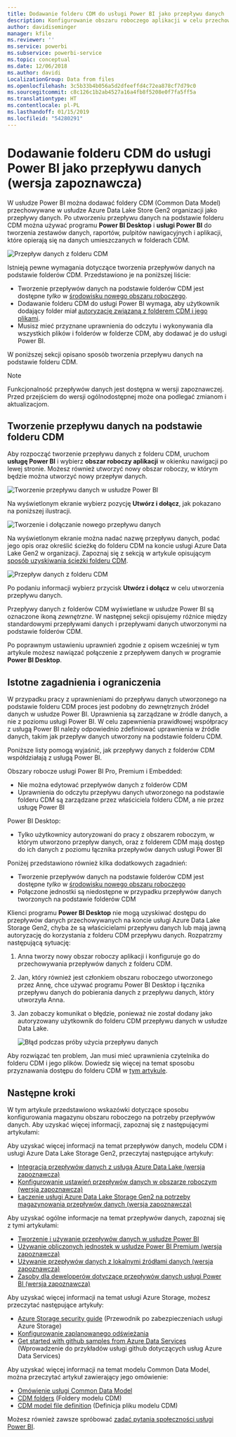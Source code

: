 ```yaml
---
title: Dodawanie folderu CDM do usługi Power BI jako przepływu danych
description: Konfigurowanie obszaru roboczego aplikacji w celu przechowywania plików danych i definicji przepływu danych w usłudze Azure Data Lake Storage Gen2
author: davidiseminger
manager: kfile
ms.reviewer: ''
ms.service: powerbi
ms.subservice: powerbi-service
ms.topic: conceptual
ms.date: 12/06/2018
ms.author: davidi
LocalizationGroup: Data from files
ms.openlocfilehash: 3c5b33b4b056a5d2dfeeffd4c72ea878cf7d79c0
ms.sourcegitcommit: c8c126c1b2ab4527a16a4fb8f5208e0f7fa5ff5a
ms.translationtype: HT
ms.contentlocale: pl-PL
ms.lasthandoff: 01/15/2019
ms.locfileid: "54280291"
---
```

# <a name="add-a-cdm-folder-to-power-bi-as-a-dataflow-preview"></a>Dodawanie folderu CDM do usługi Power BI jako przepływu danych (wersja zapoznawcza)

W usłudze Power BI można dodawać foldery CDM (Common Data Model) przechowywane w usłudze Azure Data Lake Store Gen2 organizacji jako przepływy danych. Po utworzeniu przepływu danych na podstawie folderu CDM można używać programu **Power BI Desktop** i **usługi Power BI** do tworzenia zestawów danych, raportów, pulpitów nawigacyjnych i aplikacji, które opierają się na danych umieszczanych w folderach CDM.

![Przepływ danych z folderu CDM](media/service-dataflows-add-cdm-folder/dataflow-from-cdm-folder_01.jpg)

Istnieją pewne wymagania dotyczące tworzenia przepływów danych na podstawie folderów CDM. Przedstawiono je na poniższej liście:

* Tworzenie przepływów danych na podstawie folderów CDM jest dostępne *tylko* w [środowisku nowego obszaru roboczego](service-create-the-new-workspaces.md). 
* Dodawanie folderu CDM do usługi Power BI wymaga, aby użytkownik dodający folder miał [autoryzację związaną z folderem CDM i jego plikami](https://go.microsoft.com/fwlink/?linkid=2029121).
* Musisz mieć przyznane uprawnienia do odczytu i wykonywania dla wszystkich plików i folderów w folderze CDM, aby dodawać je do usługi Power BI.

W poniższej sekcji opisano sposób tworzenia przepływu danych na podstawie folderu CDM.

> [!NOTE]
> Funkcjonalność przepływów danych jest dostępna w wersji zapoznawczej. Przed przejściem do wersji ogólnodostępnej może ona podlegać zmianom i aktualizacjom.

## <a name="create-a-dataflow-from-a-cdm-folder"></a>Tworzenie przepływu danych na podstawie folderu CDM

Aby rozpocząć tworzenie przepływu danych z folderu CDM, uruchom **usługę Power BI** i wybierz **obszar roboczy aplikacji** w okienku nawigacji po lewej stronie. Możesz również utworzyć nowy obszar roboczy, w którym będzie można utworzyć nowy przepływ danych.

![Tworzenie przepływu danych w usłudze Power BI](media/service-dataflows-add-cdm-folder/dataflow-from-cdm-folder_02.jpg)

Na wyświetlonym ekranie wybierz pozycję **Utwórz i dołącz**, jak pokazano na poniższej ilustracji.

![Tworzenie i dołączanie nowego przepływu danych](media/service-dataflows-add-cdm-folder/dataflow-from-cdm-folder_03.jpg)

Na wyświetlonym ekranie można nadać nazwę przepływu danych, podać jego opis oraz określić ścieżkę do folderu CDM na koncie usługi Azure Data Lake Gen2 w organizacji. Zapoznaj się z sekcją w artykule opisującym [sposób uzyskiwania ścieżki folderu CDM](service-dataflows-configure-workspace-storage-settings.md#get-the-uri-of-stored-dataflow-files). 

![Przepływ danych z folderu CDM](media/service-dataflows-add-cdm-folder/dataflow-from-cdm-folder_01.jpg)

Po podaniu informacji wybierz przycisk **Utwórz i dołącz** w celu utworzenia przepływu danych.

Przepływy danych z folderów CDM wyświetlane w usłudze Power BI są oznaczone ikoną *zewnętrzne*. W następnej sekcji opisujemy różnice między standardowymi przepływami danych i przepływami danych utworzonymi na podstawie folderów CDM.

Po poprawnym ustawieniu uprawnień zgodnie z opisem wcześniej w tym artykule możesz nawiązać połączenie z przepływem danych w programie **Power BI Desktop**.


## <a name="considerations-and-limitations"></a>Istotne zagadnienia i ograniczenia

W przypadku pracy z uprawnieniami do przepływu danych utworzonego na podstawie folderu CDM proces jest podobny do zewnętrznych źródeł danych w usłudze Power BI. Uprawnienia są zarządzane w źródle danych, a nie z poziomu usługi Power BI. W celu zapewnienia prawidłowej współpracy z usługą Power BI należy odpowiednio zdefiniować uprawnienia w źródle danych, takim jak przepływ danych utworzony na podstawie folderu CDM.

Poniższe listy pomogą wyjaśnić, jak przepływy danych z folderów CDM współdziałają z usługą Power BI.

Obszary robocze usługi Power BI Pro, Premium i Embedded:
* Nie można edytować przepływów danych z folderów CDM
* Uprawnienia do odczytu przepływu danych utworzonego na podstawie folderu CDM są zarządzane przez właściciela folderu CDM, a nie przez usługę Power BI

Power BI Desktop:
* Tylko użytkownicy autoryzowani do pracy z obszarem roboczym, w którym utworzono przepływ danych, oraz z folderem CDM mają dostęp do ich danych z poziomu łącznika przepływów danych usługi Power BI


Poniżej przedstawiono również kilka dodatkowych zagadnień:

* Tworzenie przepływów danych na podstawie folderów CDM jest dostępne *tylko* w [środowisku nowego obszaru roboczego](service-create-the-new-workspaces.md)
* Połączone jednostki są niedostępne w przypadku przepływów danych tworzonych na podstawie folderów CDM


Klienci programu **Power BI Desktop** nie mogą uzyskiwać dostępu do przepływów danych przechowywanych na koncie usługi Azure Data Lake Storage Gen2, chyba że są właścicielami przepływu danych lub mają jawną autoryzację do korzystania z folderu CDM przepływu danych. Rozpatrzmy następującą sytuację:

1.  Anna tworzy nowy obszar roboczy aplikacji i konfiguruje go do przechowywania przepływów danych z folderu CDM.
2.  Jan, który również jest członkiem obszaru roboczego utworzonego przez Annę, chce używać programu Power BI Desktop i łącznika przepływu danych do pobierania danych z przepływu danych, który utworzyła Anna.
3.  Jan zobaczy komunikat o błędzie, ponieważ nie został dodany jako autoryzowany użytkownik do folderu CDM przepływu danych w usłudze Data Lake.

    ![Błąd podczas próby użycia przepływu danych](media/service-dataflows-configure-workspace-storage-settings/dataflow-storage-settings_08.jpg)

Aby rozwiązać ten problem, Jan musi mieć uprawnienia czytelnika do folderu CDM i jego plików. Dowiedz się więcej na temat sposobu przyznawania dostępu do folderu CDM w [tym artykule](https://go.microsoft.com/fwlink/?linkid=2029121).


## <a name="next-steps"></a>Następne kroki

W tym artykule przedstawiono wskazówki dotyczące sposobu konfigurowania magazynu obszaru roboczego na potrzeby przepływów danych. Aby uzyskać więcej informacji, zapoznaj się z następującymi artykułami:

Aby uzyskać więcej informacji na temat przepływów danych, modelu CDM i usługi Azure Data Lake Storage Gen2, przeczytaj następujące artykuły:

* [Integracja przepływów danych z usługą Azure Data Lake (wersja zapoznawcza)](service-dataflows-azure-data-lake-integration.md)
* [Konfigurowanie ustawień przepływów danych w obszarze roboczym (wersja zapoznawcza)](service-dataflows-configure-workspace-storage-settings.md)
* [Łączenie usługi Azure Data Lake Storage Gen2 na potrzeby magazynowania przepływów danych (wersja zapoznawcza)](service-dataflows-connect-azure-data-lake-storage-gen2.md)

Aby uzyskać ogólne informacje na temat przepływów danych, zapoznaj się z tymi artykułami:

* [Tworzenie i używanie przepływów danych w usłudze Power BI](service-dataflows-create-use.md)
* [Używanie obliczonych jednostek w usłudze Power BI Premium (wersja zapoznawcza)](service-dataflows-computed-entities-premium.md)
* [Używanie przepływów danych z lokalnymi źródłami danych (wersja zapoznawcza)](service-dataflows-on-premises-gateways.md)
* [Zasoby dla deweloperów dotyczące przepływów danych usługi Power BI (wersja zapoznawcza)](service-dataflows-developer-resources.md)

Aby uzyskać więcej informacji na temat usługi Azure Storage, możesz przeczytać następujące artykuły:
* [Azure Storage security guide](https://docs.microsoft.com/azure/storage/common/storage-security-guide) (Przewodnik po zabezpieczeniach usługi Azure Storage)
* [Konfigurowanie zaplanowanego odświeżania](refresh-scheduled-refresh.md)
* [Get started with github samples from Azure Data Services](https://aka.ms/cdmadstutorial) (Wprowadzenie do przykładów usługi github dotyczących usług Azure Data Services)

Aby uzyskać więcej informacji na temat modelu Common Data Model, można przeczytać artykuł zawierający jego omówienie:
* [Omówienie usługi Common Data Model](https://docs.microsoft.com/powerapps/common-data-model/overview)
* [CDM folders](https://go.microsoft.com/fwlink/?linkid=2045304) (Foldery modelu CDM)
* [CDM model file definition](https://go.microsoft.com/fwlink/?linkid=2045521) (Definicja pliku modelu CDM)

Możesz również zawsze spróbować [zadać pytania społeczności usługi Power BI](http://community.powerbi.com/).

